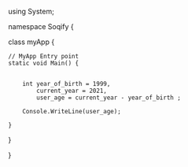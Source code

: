 
using System;

namespace Soqify { 

class myApp {

    // MyApp Entry point 
    static void Main() {

        
        int year_of_birth = 1999, 
            current_year = 2021, 
            user_age = current_year - year_of_birth ; 

        Console.WriteLine(user_age);

    }

}

}
